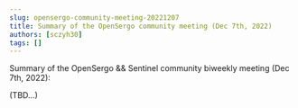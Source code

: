 ```yaml
---
slug: opensergo-community-meeting-20221207
title: Summary of the OpenSergo community meeting (Dec 7th, 2022)
authors: [sczyh30]
tags: []
---
```


Summary of the OpenSergo && Sentinel community biweekly meeting (Dec 7th, 2022):

(TBD...)